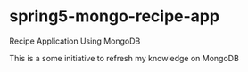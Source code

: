 # spring5-mongo-recipe-app
Recipe Application Using MongoDB

This is a some initiative to refresh my knowledge on MongoDB